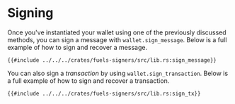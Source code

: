 # Signing

Once you've instantiated your wallet using one of the previously discussed methods, you can sign a message with `wallet.sign_message`. Below is a full example of how to sign and recover a message.

```rust,ignore
{{#include ../../../crates/fuels-signers/src/lib.rs:sign_message}}
```

You can also sign a _transaction_ by using `wallet.sign_transaction`. Below is a full example of how to sign and recover a transaction.

```rust,ignore
{{#include ../../../crates/fuels-signers/src/lib.rs:sign_tx}}
```
